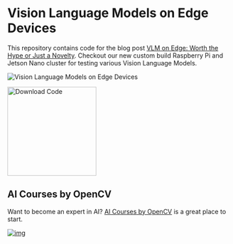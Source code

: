 # Vision Language Models on Edge Devices
This repository contains code for the blog post [VLM on Edge: Worth the Hype or Just a Novelty](https://learnopencv.com/vlm-on-edge-devices/).
Checkout our new custom build Raspberry Pi and Jetson Nano cluster for testing various Vision Language Models.

![Vision Language Models on Edge Devices](https://learnopencv.com/wp-content/uploads/2025/09/VLM_on_edge_devices_worth_the_hype_or_just_a_novelty.gif)

[<img src="https://learnopencv.com/wp-content/uploads/2022/07/download-button-e1657285155454.png" alt="Download Code" width="200">](https://www.dropbox.com/scl/fo/jtj0od0qxo1kq0vyjf3uv/AOIbHOiubhH0bImmHuFwwx8?rlkey=te045ux74ljyf9b7zpxwx530n&st=quxnd38w&dl=1)


## AI Courses by OpenCV

Want to become an expert in AI? [AI Courses by OpenCV](https://opencv.org/courses/) is a great place to start.

[![img](https://learnopencv.com/wp-content/uploads/2023/01/AI-Courses-By-OpenCV-Github.png)](https://opencv.org/courses/)